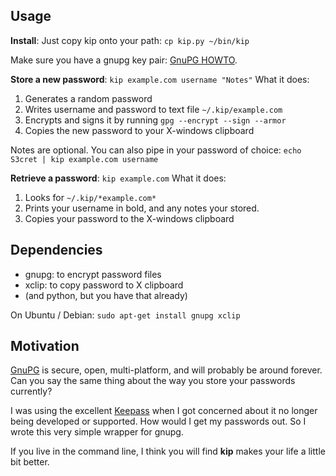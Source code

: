 
## Usage

**Install**: Just copy kip onto your path: `cp kip.py ~/bin/kip`

Make sure you have a gnupg key pair: [GnuPG HOWTO](https://help.ubuntu.com/community/GnuPrivacyGuardHowto).

**Store a new password**: `kip example.com username "Notes"`
What it does:
  1. Generates a random password
  2. Writes username and password to text file `~/.kip/example.com`
  3. Encrypts and signs it by running `gpg --encrypt --sign --armor`
  4. Copies the new password to your X-windows clipboard

Notes are optional.
You can also pipe in your password of choice: `echo S3cret | kip example.com username`

**Retrieve a password**: `kip example.com`
What it does:
 1. Looks for `~/.kip/*example.com*`
 2. Prints your username in bold, and any notes your stored.
 3. Copies your password to the X-windows clipboard

## Dependencies


  - gnupg: to encrypt password files
  - xclip: to copy password to X clipboard
  - (and python, but you have that already)

On Ubuntu / Debian: `sudo apt-get install gnupg xclip`

## Motivation

[GnuPG](http://www.gnupg.org/) is secure, open, multi-platform, and will probably be around forever. Can you say the same thing about the way you store your passwords currently?

I was using the excellent [Keepass](http://en.wikipedia.org/wiki/KeePass) when I got concerned about it no longer being developed or supported. How would I get my passwords out. So I wrote this very simple wrapper for gnupg.

If you live in the command line, I think you will find **kip** makes your life a little bit better.

